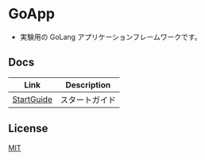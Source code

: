 # GoApp

- 実験用の GoLang アプリケーションフレームワークです。

## Docs

| Link                                     | Description    |
| ---------------------------------------- | -------------- |
| [StartGuide](docs/start_guide/README.md) | スタートガイド |

## License

[MIT](LICENSE)
